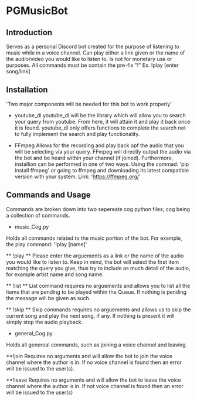 # PGMusicBot

## Introduction
Serves as a personal Discord bot created for the purpose of listening to music while in a voice channel. 
Can play either a link given or the name of the audio/video you would like to listen to. 
Is not for monetary use or purposes. 
All commands must be contain the pre-fix "!" 
Ex. 
!play [enter song/link]

## Installation
'Two major components will be needed for this bot to work properly' 

* youtube_dl
youtube_dl will be the library which will allow you to search your query from youtube. 
From here, it will attain it and play it back once it is found. youtube_dl only offers functions 
to complete the search not to fully implement the search and play functionality. 

* FFmpeg 
Allows for the recording and play back opf the audio that you will be selecting via your query. 
FFmpeg will directly output the audio via the bot and be heard within your channel (if joined). Furthermore, 
installion can be performed in one of two ways. 
Using the commad: 'pip install ffmpeg' or going to ffmpeg and downloading its latest compatible
version with your system. 
Link: 'https://ffmpeg.org/' 


## Commands and Usage
Commands are broken down into two sepereate cog python files; cog being a collection of commands. 
* music_Cog.py

Holds all commands related to the music portion of the bot. For example, the play command: '!play [name]'

** !play **
Please enter the arguements as a link or the name of the audio you would like to listen to.
Keep in mind, the bot will select the first item matching the query you give, thus try to include 
as much detail of the audio, for example artist name and song name. 

** !list **
List command requires no arguements and allows you to list all the items that are pending to be played 
within the Queue. If nothing is pending the message will be given as such. 

** !skip **
Skip commands requires no arguements and allows us to skip the current song and play the next song, if any. If nothing is present it will simply
stop the audio playback. 

* general_Cog.py

Holds all genereal commands, such as joining a voice channel and leaving.

**!join
Requires no arguments and will allow the bot to join the voice channel where the author
is in. If no voice channel is found then an error will be issued to the user(s). 

**!leave
Requires no arguments and will allow the bot to leave the voice channel where the author is in. 
If not voice channel is found then an error will be issued to the user(s) 